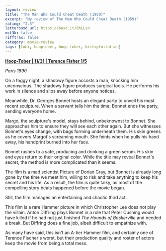 ```yaml
---
layout: review
title: "The Man Who Could Cheat Death (1959)"
excerpt: "My review of The Man Who Could Cheat Death (1959)"
rating: "2.5"
letterboxd_url: https://boxd.it/8hLLsn
mst3k: false
rifftrax: false
category: movie-review
tags: [tubi, hooptober, hoop-tober, britsploitation]
---
```


<b><a href="">Hoop-Tober | 11/31 | Terence Fisher 1/5</a></b>

<i>Paris 1890</i>

On a foggy night, a shadowy figure accosts a man, knocking him unconscious. The shadowy figure produces surgical tools. He performs his work in silence and slips away before anyone notices.

Meanwhile, Dr. Georges Bonnet hosts an elegant party to unveil his most recent sculpture. When a servant tells him the time, Bonnet ends the party, sending everyone home.

Margo, the sculpture's model, stays behind, unbeknownst to Bonnet. She approaches him to ensure they will see each other again. But she witnesses Bonnet's eyes change, with bags forming underneath them. His skin greens as he covers Margot's screaming mouth. She feints when he pulls his hand away, his handprint burned into her face.

Bonnet rushes to a safe, producing and drinking a green serum. His skin and eyes return to their original color. While the title may reveal Bonnet's secret, the method is more complicated than it seems.

The film is a mad scientist Picture of Dorian Gray, but Bonnet is already long gone by the time we meet him, willing to risk and take anything to keep his secret and his life. As a result, the film is quite talky, as most of the compelling story beats happened before the movie began.

Still, the film manages an entertaining and chaotic third act.

This film is a rare Hammer picture in which Christopher Lee does not play the villain. Anton Diffring plays Bonnet in a role that Peter Cushing would have killed if he had not just finished <i>The Hounds of Baskerville</i> and needed a break. But Diffring does a fine job, albeit difficult to empathize with.

As many have said, this isn't an A-tier Hammer film, and certainly one of Terence Fischer's worst, but their production quality and roster of actors keep the movie from being a total mess.
